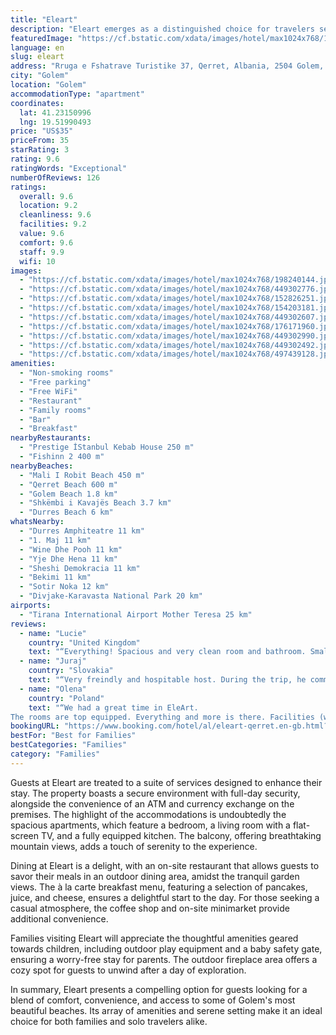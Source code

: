```yaml
---
title: "Eleart"
description: "Eleart emerges as a distinguished choice for travelers seeking the comfort of air-conditioned accommodations paired with the convenience of modern amenities in Golem."
featuredImage: "https://cf.bstatic.com/xdata/images/hotel/max1024x768/198240144.jpg?k=126983ff63e4464f8c7b8f3fa0467988c5393edbc53f8ca5af56067e46923167&o=&hp=1"
language: en
slug: eleart
address: "Rruga e Fshatrave Turistike 37, Qerret, Albania, 2504 Golem, Albania"
city: "Golem"
location: "Golem"
accommodationType: "apartment"
coordinates:
  lat: 41.23150996
  lng: 19.51990493
price: "US$35"
priceFrom: 35
starRating: 3
rating: 9.6
ratingWords: "Exceptional"
numberOfReviews: 126
ratings:
  overall: 9.6
  location: 9.2
  cleanliness: 9.6
  facilities: 9.2
  value: 9.6
  comfort: 9.6
  staff: 9.9
  wifi: 10
images:
  - "https://cf.bstatic.com/xdata/images/hotel/max1024x768/198240144.jpg?k=126983ff63e4464f8c7b8f3fa0467988c5393edbc53f8ca5af56067e46923167&o=&hp=1"
  - "https://cf.bstatic.com/xdata/images/hotel/max1024x768/449302776.jpg?k=ed28639ab3a1921078543dfc99bd3688a8ed496297b5922ebaed94e949ba6ebd&o=&hp=1"
  - "https://cf.bstatic.com/xdata/images/hotel/max1024x768/152826251.jpg?k=d38a1cff185533da431438306f7b601df4256b4f49bb10915613c30599790c19&o=&hp=1"
  - "https://cf.bstatic.com/xdata/images/hotel/max1024x768/154203181.jpg?k=d49ea6c2b4b056597005c7c2c0bb4f3436a0edfd9a72f1bd31704158014ebf19&o=&hp=1"
  - "https://cf.bstatic.com/xdata/images/hotel/max1024x768/449302607.jpg?k=25f96a929faef0d8c376740b9b2fc195352a051bf360a9305221240ac6fb8bdf&o=&hp=1"
  - "https://cf.bstatic.com/xdata/images/hotel/max1024x768/176171960.jpg?k=c3a0cc7b3511b2ac95c7d6d12828946d6502269037811e536538562a91d03093&o=&hp=1"
  - "https://cf.bstatic.com/xdata/images/hotel/max1024x768/449302990.jpg?k=61dcb5ddb8b3ee6097bc735969855fd909c8f38fe5ef0e74db732d8d19197ff1&o=&hp=1"
  - "https://cf.bstatic.com/xdata/images/hotel/max1024x768/449302492.jpg?k=9a1529ca753de1a3a8d0367b9d361a297532a0d4e20731983bf0104767c26a4f&o=&hp=1"
  - "https://cf.bstatic.com/xdata/images/hotel/max1024x768/497439128.jpg?k=c3629fb4b07e10e1f8f01a61bdf90edd7e516fd16b790c36683e7ec967e9b389&o=&hp=1"
amenities:
  - "Non-smoking rooms"
  - "Free parking"
  - "Free WiFi"
  - "Restaurant"
  - "Family rooms"
  - "Bar"
  - "Breakfast"
nearbyRestaurants:
  - "Prestige İStanbul Kebab House 250 m"
  - "Fishinn 2 400 m"
nearbyBeaches:
  - "Mali I Robit Beach 450 m"
  - "Qerret Beach 600 m"
  - "Golem Beach 1.8 km"
  - "Shkëmbi i Kavajës Beach 3.7 km"
  - "Durres Beach 6 km"
whatsNearby:
  - "Durres Amphiteatre 11 km"
  - "1. Maj 11 km"
  - "Wine Dhe Pooh 11 km"
  - "Yje Dhe Hena 11 km"
  - "Sheshi Demokracia 11 km"
  - "Bekimi 11 km"
  - "Sotir Noka 12 km"
  - "Divjake-Karavasta National Park 20 km"
airports:
  - "Tirana International Airport Mother Teresa 25 km"
reviews:
  - name: "Lucie"
    country: "United Kingdom"
    text: "“Everything! Spacious and very clean room and bathroom. Small market and ATM across the road to stock up and fridge in room chills water quickly. Close to bars, restaurants and beach but in a quiet area so got a great sleep. Artur and Elena...”"
  - name: "Juraj"
    country: "Slovakia"
    text: "“Very freindly and hospitable host. During the trip, he communicated with us via messages, and even though we arrived late at night, he was waiting for us. The apartment was beautifully clean and comfortable. The beaches are super close, just 5...”"
  - name: "Olena"
    country: "Poland"
    text: "“We had a great time in EleArt.
The rooms are top equipped. Everything and more is there. Facilities (washing machine and dishes) and Wi-Fi connection make the apartment as comfortable as in your own home. Serious, attentive and extremely helpful...”"
bookingURL: "https://www.booking.com/hotel/al/eleart-qerret.en-gb.html?aid=8035640"
bestFor: "Best for Families"
bestCategories: "Families"
category: "Families"
---
```


Guests at Eleart are treated to a suite of services designed to enhance their stay. The property boasts a secure environment with full-day security, alongside the convenience of an ATM and currency exchange on the premises. The highlight of the accommodations is undoubtedly the spacious apartments, which feature a bedroom, a living room with a flat-screen TV, and a fully equipped kitchen. The balcony, offering breathtaking mountain views, adds a touch of serenity to the experience.

Dining at Eleart is a delight, with an on-site restaurant that allows guests to savor their meals in an outdoor dining area, amidst the tranquil garden views. The à la carte breakfast menu, featuring a selection of pancakes, juice, and cheese, ensures a delightful start to the day. For those seeking a casual atmosphere, the coffee shop and on-site minimarket provide additional convenience.

Families visiting Eleart will appreciate the thoughtful amenities geared towards children, including outdoor play equipment and a baby safety gate, ensuring a worry-free stay for parents. The outdoor fireplace area offers a cozy spot for guests to unwind after a day of exploration.

In summary, Eleart presents a compelling option for guests looking for a blend of comfort, convenience, and access to some of Golem's most beautiful beaches. Its array of amenities and serene setting make it an ideal choice for both families and solo travelers alike.